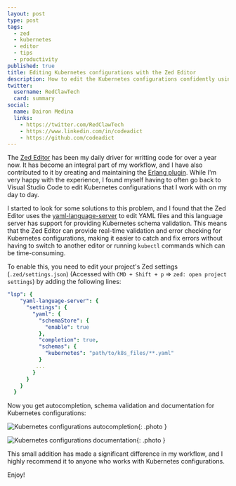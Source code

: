 ```yaml
---
layout: post
type: post
tags:
  - zed
  - kubernetes
  - editor
  - tips
  - productivity
published: true
title: Editing Kubernetes configurations with the Zed Editor
description: How to edit the Kubernetes configurations confidently using the Zed Editor
twitter:
  username: RedClawTech
  card: summary
social:
  name: Dairon Medina
  links:
    - https://twitter.com/RedClawTech
    - https://www.linkedin.com/in/codeadict
    - https://github.com/codeadict
---
```


The [Zed Editor](https://zed.dev/) has been my daily driver for writting code for over a year now. It has become an integral part of my workflow, and I have also contributed to it by creating and maintaining the [Erlang plugin](https://github.com/zed-extensions/erlang). While I'm very happy with the experience, I found myself having to often go back to Visual Studio Code to edit Kubernetes configurations that I work with on my day to day.

I started to look for some solutions to this problem, and I found that the Zed Editor uses the [yaml-language-server](https://github.com/redhat-developer/yaml-language-server) to edit YAML files and this language server has support for providing Kubernetes schema validation. This means that the Zed Editor can provide real-time validation and error checking for Kubernetes configurations, making it easier to catch and fix errors without having to switch to another editor or running `kubectl` commands which can be time-consuming.

To enable this, you need to edit your project's Zed settings (`.zed/settings.json`) (Accessed with `CMD + Shift + p`  => `zed: open project settings`) by adding the following lines:

```yaml
"lsp": {
    "yaml-language-server": {
      "settings": {
        "yaml": {
          "schemaStore": {
            "enable": true
          },
          "completion": true,
          "schemas": {
            "kubernetes": "path/to/k8s_files/**.yaml"
          }
         ...
        }
      }
    }
  }
```

Now you get autocompletion, schema validation and documentation for Kubernetes configurations:

![Kubernetes configurations autocompletion](/imgs/zed_kube_autocompletion.png){: .photo }

![Kubernetes configurations documentation](/imgs/zed_kube_documentation.png){: .photo }

This small addition has made a significant difference in my workflow, and I highly recommend it to anyone who works with Kubernetes configurations.

Enjoy!
